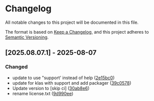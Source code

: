 # Changelog

All notable changes to this project will be documented in this file.

The format is based on [Keep a Changelog](https://keepachangelog.com/en/1.0.0/),
and this project adheres to [Semantic Versioning](https://semver.org/spec/v2.0.0.html).

## [2025.08.07.1] - 2025-08-07

### Changed

* update to use "support' instead of help ([2e15bc0](https://github.com/N6REJ/mod_zendesk/commit/2e15bc0))
* update for klas with support and add packager ([39c0578](https://github.com/N6REJ/mod_zendesk/commit/39c0578))
* Update version to  [skip ci] ([30ab8e6](https://github.com/N6REJ/mod_zendesk/commit/30ab8e6))
* rename license.txt ([9d990ee](https://github.com/N6REJ/mod_zendesk/commit/9d990ee))

